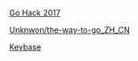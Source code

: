 [Go Hack 2017](http://gohack2017.golangfoundation.org/)

[](https://gocn.io/)

[Unknwon/the-way-to-go_ZH_CN](https://github.com/Unknwon/the-way-to-go_ZH_CN/blob/master/eBook/directory.md)

[Keybase](https://keybase.io)